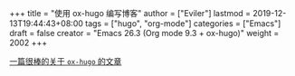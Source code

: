 +++
title = "使用 ox-hugo 编写博客"
author = ["Eviler"]
lastmod = 2019-12-13T19:44:43+08:00
tags = ["hugo", "org-mode"]
categories = ["Emacs"]
draft = false
creator = "Emacs 26.3 (Org mode 9.3 + ox-hugo)"
weight = 2002
+++

[一篇很棒的关于 `ox-hugo` 的文章](https://sheishe.xyz/post/hugo-blogging-with-ox-hugo/)
